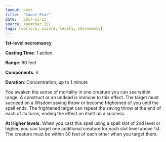 ```yaml
---
layout: post
title:  "Cause Fear"
date:   2017-11-13
source: Xanathar.151
tags: [warlock, wizard, level1, necromancy]
---
```


**1st-level necromancy**

**Casting Time**: 1 action

**Range**: 60 feet

**Components**: V

**Duration**: Concentration, up to 1 minute

You awaken the sense of mortality in one creature you can see within range. A construct or an undead is immune to this effect. The target must succeed on a Wisdom saving throw or become frightened of you until the spell ends. The frightened target can repeat the saving throw at the end of each of its turns, ending the effect on itself on a success.

**At Higher levels.** When you cast this spell using a spell slot of 2nd level or higher, you can target one additional creature for each slot level above 1st. The creature must be within 30 feet of each other when you target them. 
